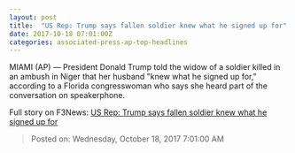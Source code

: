 ```yaml
---
layout: post
title:  "US Rep: Trump says fallen soldier knew what he signed up for"
date: 2017-10-18 07:01:00Z
categories: associated-press-ap-top-headlines
---
```


MIAMI (AP) — President Donald Trump told the widow of a soldier killed in an ambush in Niger that her husband "knew what he signed up for," according to a Florida congresswoman who says she heard part of the conversation on speakerphone.


Full story on F3News: [US Rep: Trump says fallen soldier knew what he signed up for](http://www.f3nws.com/n/2ajzrC)

> Posted on: Wednesday, October 18, 2017 7:01:00 AM
